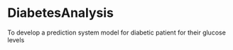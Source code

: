 # DiabetesAnalysis
To develop a prediction system model for diabetic patient  for their glucose levels
